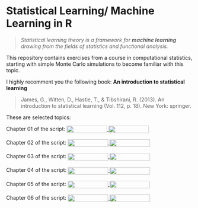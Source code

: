 # Statistical Learning/ Machine Learning in R
>*Statistical learning theory is a framework for **machine learning** drawing from the fields of statistics and functional analysis.*

This repository contains exercises from a course in computational statistics, starting with simple Monte Carlo simulations to become familiar with this topic.

I highly recomment you the following book:
**An introduction to statistical learning**

> James, G., Witten, D., Hastie, T., & Tibshirani, R. (2013). An introduction to statistical learning (Vol. 112, p. 18). New York: springer.

These are selected topics:

Chapter 01 of the script:
<a href="https://nbviewer.jupyter.org/github/fbalensiefer/Machine_Learning_R/blob/master/Chapter_01.ipynb"
   target="_parent">
   <img align="center"
  src="https://raw.githubusercontent.com/jupyter/design/master/logos/Badges/nbviewer_badge.png"
      width="109" height="20">
</a>
<a href="https://nbviewer.jupyter.org/github/fbalensiefer/Machine_Learning_R/master?filepath=Chapter_01.ipynb"
    target="_parent">
    <img align="center"
       src="https://mybinder.org/badge_logo.svg"
       width="109" height="20">
</a>
<br>
<br>
Chapter 02 of the script:
<a href="https://nbviewer.jupyter.org/github/fbalensiefer/Machine_Learning_R/blob/master/Chapter_02.ipynb"
   target="_parent">
   <img align="center"
  src="https://raw.githubusercontent.com/jupyter/design/master/logos/Badges/nbviewer_badge.png"
      width="109" height="20">
</a>
<a href="https://nbviewer.jupyter.org/github/fbalensiefer/Machine_Learning_R/master?filepath=Chapter_02.ipynb"
    target="_parent">
    <img align="center"
       src="https://mybinder.org/badge_logo.svg"
       width="109" height="20">
</a>
<br>
<br>
Chapter 03 of the script:
<a href="https://nbviewer.jupyter.org/github/fbalensiefer/Machine_Learning_R/blob/master/Chapter_03.ipynb"
   target="_parent">
   <img align="center"
  src="https://raw.githubusercontent.com/jupyter/design/master/logos/Badges/nbviewer_badge.png"
      width="109" height="20">
</a>
<a href="https://nbviewer.jupyter.org/github/fbalensiefer/Machine_Learning_R/master?filepath=Chapter_03.ipynb"
    target="_parent">
    <img align="center"
       src="https://mybinder.org/badge_logo.svg"
       width="109" height="20">
</a>
<br>
<br>
Chapter 04 of the script:
<a href="https://nbviewer.jupyter.org/github/fbalensiefer/Machine_Learning_R/blob/master/Chapter_04.ipynb"
   target="_parent">
   <img align="center"
  src="https://raw.githubusercontent.com/jupyter/design/master/logos/Badges/nbviewer_badge.png"
      width="109" height="20">
</a>
<a href="https://nbviewer.jupyter.org/github/fbalensiefer/Machine_Learning_R/master?filepath=Chapter_04.ipynb"
    target="_parent">
    <img align="center"
       src="https://mybinder.org/badge_logo.svg"
       width="109" height="20">
</a>
<br>
<br>
Chapter 05 of the script:
<a href="https://nbviewer.jupyter.org/github/fbalensiefer/Machine_Learning_R/blob/master/Chapter_05.ipynb"
   target="_parent">
   <img align="center"
  src="https://raw.githubusercontent.com/jupyter/design/master/logos/Badges/nbviewer_badge.png"
      width="109" height="20">
</a>
<a href="https://nbviewer.jupyter.org/github/fbalensiefer/Machine_Learning_R/master?filepath=Chapter_05.ipynb"
    target="_parent">
    <img align="center"
       src="https://mybinder.org/badge_logo.svg"
       width="109" height="20">
</a>
<br>
<br>
Chapter 06 of the script:
<a href="https://nbviewer.jupyter.org/github/fbalensiefer/Machine_Learning_R/blob/master/Chapter_06.ipynb"
   target="_parent">
   <img align="center"
  src="https://raw.githubusercontent.com/jupyter/design/master/logos/Badges/nbviewer_badge.png"
      width="109" height="20">
</a>
<a href="https://nbviewer.jupyter.org/github/fbalensiefer/Machine_Learning_R/master?filepath=Chapter_06.ipynb"
    target="_parent">
    <img align="center"
       src="https://mybinder.org/badge_logo.svg"
       width="109" height="20">
</a>
